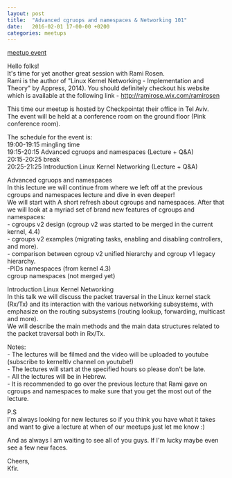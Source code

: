 ```yaml
---
layout: post
title:  "Advanced cgruops and namespaces & Networking 101"
date:   2016-02-01 17-00-00 +0200
categories: meetups
---
```

[meetup event](https://www.meetup.com/Tel-Aviv-Yafo-Linux-Kernel-Meetup/events/228072432/)

Hello folks!  
It's time for yet another great session with Rami Rosen.  
Rami is the author of "Linux Kernel Networking - Implementation and Theory" by
Appress, 2014). You should definitely checkout his website which is available
at the following link - <http://ramirose.wix.com/ramirosen>

This time our meetup is hosted by Checkpointat their office in Tel Aviv.  
The event will be held at a conference room on the ground floor (Pink
conference room).

The schedule for the event is:  
19:00-19:15 mingling time  
19:15-20:15 Advanced cgruops and namespaces (Lecture + Q&amp;A)  
20:15-20:25 break  
20:25-21:25 Introduction Linux Kernel Networking (Lecture + Q&amp;A)

Advanced cgruops and namespaces  
In this lecture we will continue from where we left off at the previous
cgroups and namespaces lecture and dive in even deeper!  
We will start with A short refresh about cgroups and namespaces. After that we
will look at a myriad set of brand new features of cgroups and namespaces:  
\- cgroups v2 design (cgroup v2 was started to be merged in the current
kernel, 4.4)  
\- cgroups v2 examples (migrating tasks, enabling and disabling controllers,
and more).  
\- comparison between cgroup v2 unified hierarchy and cgroup v1 legacy
hierarchy.  
-PIDs namespaces (from kernel 4.3)  
cgroup namespaces (not merged yet)

Introduction Linux Kernel Networking  
In this talk we will discuss the packet traversal in the Linux kernel stack
(Rx/Tx) and its interaction with the various networking subsystems, with
emphasize on the routing subsystems (routing lookup, forwarding, multicast and
more).  
We will describe the main methods and the main data structures related to the
packet traversal both in Rx/Tx.

Notes:  
\- The lectures will be filmed and the video will be uploaded to youtube
(subscribe to kerneltlv channel on youtube!)  
\- The lectures will start at the specified hours so please don't be late.  
\- All the lectures will be in Hebrew.  
\- It is recommended to go over the previous lecture that Rami gave on cgroups
and namespaces to make sure that you get the most out of the lecture.

P.S  
I'm always looking for new lectures so if you think you have what it takes and
want to give a lecture at when of our meetups just let me know :)

  
And as always I am waiting to see all of you guys. If I'm lucky maybe even see
a few new faces.

Cheers,  
Kfir.

